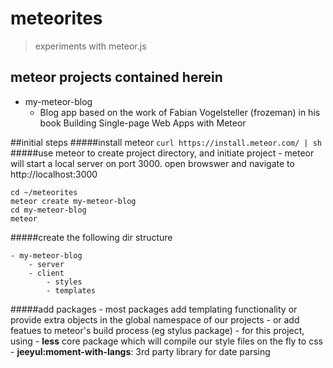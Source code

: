 # meteorites
> experiments with meteor.js
 
## meteor projects contained herein
- my-meteor-blog
    + Blog app based on the work of Fabian Vogelsteller (frozeman) in his book Building Single-page Web Apps with Meteor


##initial steps
#####install meteor
```curl https://install.meteor.com/ | sh```
#####use meteor to create project directory, and initiate project
     - meteor will start a local server on port 3000.  open browswer and navigate to http://localhost:3000 
```
cd ~/meteorites
meteor create my-meteor-blog
cd my-meteor-blog
meteor
```
#####create the following dir structure
```  
- my-meteor-blog
    - server
    - client
        - styles
        - templates
```   
#####add packages
     - most packages add templating functionality or provide extra objects in the global namespace of our projects
     - or add featues to meteor's build process (eg stylus package)
     - for this project, using 
          - **less** core package which will compile our style files on the fly to css
          - **jeeyul:moment-with-langs**: 3rd party library for date parsing
